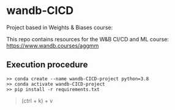 # wandb-CICD

Project based in Weights &amp; Biases course: 

This repo contains resources for the W&B CI/CD and ML course: https://www.wandb.courses/aggmm

## Execution procedure

```
>> conda create --name wandb-CICD-project python=3.8
>> conda activate wandb-CICD-project
>> pip install -r requirements.txt 

```

> (ctrl + k) + v
